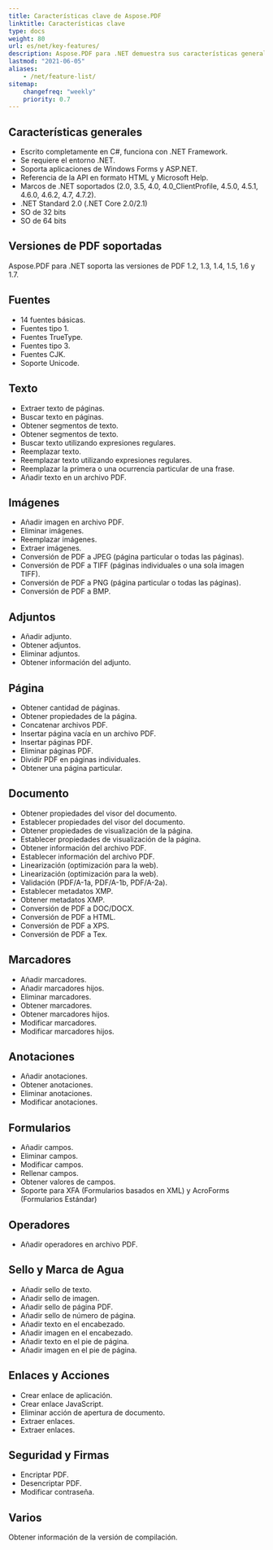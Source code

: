 ```yaml
---
title: Características clave de Aspose.PDF
linktitle: Características clave
type: docs
weight: 80
url: es/net/key-features/
description: Aspose.PDF para .NET demuestra sus características generales. Muestra las versiones de PDF compatibles y todas las manipulaciones que podemos hacer con PDF.
lastmod: "2021-06-05"
aliases:
    - /net/feature-list/
sitemap:
    changefreq: "weekly"
    priority: 0.7
---
```


## Características generales

- Escrito completamente en C#, funciona con .NET Framework.
- Se requiere el entorno .NET.
- Soporta aplicaciones de Windows Forms y ASP.NET.
- Referencia de la API en formato HTML y Microsoft Help.
- Marcos de .NET soportados (2.0, 3.5, 4.0, 4.0_ClientProfile, 4.5.0, 4.5.1, 4.6.0, 4.6.2, 4.7, 4.7.2).
- .NET Standard 2.0 (.NET Core 2.0/2.1)
- SO de 32 bits
- SO de 64 bits

## Versiones de PDF soportadas

Aspose.PDF para .NET soporta las versiones de PDF 1.2, 1.3, 1.4, 1.5, 1.6 y 1.7.

## Fuentes

- 14 fuentes básicas.
- Fuentes tipo 1.
- Fuentes TrueType.
- Fuentes tipo 3.
- Fuentes CJK.
- Soporte Unicode.

## Texto

- Extraer texto de páginas.
- Buscar texto en páginas.
- Obtener segmentos de texto.
- Obtener segmentos de texto.
- Buscar texto utilizando expresiones regulares.
- Reemplazar texto.
- Reemplazar texto utilizando expresiones regulares.
- Reemplazar la primera o una ocurrencia particular de una frase.
- Añadir texto en un archivo PDF.

## Imágenes

- Añadir imagen en archivo PDF.
- Eliminar imágenes.
- Reemplazar imágenes.
- Extraer imágenes.
- Conversión de PDF a JPEG (página particular o todas las páginas).
- Conversión de PDF a TIFF (páginas individuales o una sola imagen TIFF).
- Conversión de PDF a PNG (página particular o todas las páginas).
- Conversión de PDF a BMP.

## Adjuntos

- Añadir adjunto.
- Obtener adjuntos.
- Eliminar adjuntos.
- Obtener información del adjunto.

## Página

- Obtener cantidad de páginas.
- Obtener propiedades de la página.
- Concatenar archivos PDF.
- Insertar página vacía en un archivo PDF.
- Insertar páginas PDF.
- Eliminar páginas PDF.
- Dividir PDF en páginas individuales.
- Obtener una página particular.

## Documento

- Obtener propiedades del visor del documento.
- Establecer propiedades del visor del documento.
- Obtener propiedades de visualización de la página.
- Establecer propiedades de visualización de la página.
- Obtener información del archivo PDF.
- Establecer información del archivo PDF.
- Linearización (optimización para la web).
- Linearización (optimización para la web).
- Validación (PDF/A-1a, PDF/A-1b, PDF/A-2a).
- Establecer metadatos XMP.
- Obtener metadatos XMP.
- Conversión de PDF a DOC/DOCX.
- Conversión de PDF a HTML.
- Conversión de PDF a XPS.
- Conversión de PDF a Tex.

## Marcadores

- Añadir marcadores.
- Añadir marcadores hijos.
- Eliminar marcadores.
- Obtener marcadores.
- Obtener marcadores hijos.
- Modificar marcadores.
- Modificar marcadores hijos.

## Anotaciones

- Añadir anotaciones.
- Obtener anotaciones.
- Eliminar anotaciones.
- Modificar anotaciones.

## Formularios

- Añadir campos.
- Eliminar campos.
- Modificar campos.
- Rellenar campos.
- Obtener valores de campos.
- Soporte para XFA (Formularios basados en XML) y AcroForms (Formularios Estándar)

## Operadores

- Añadir operadores en archivo PDF.

## Sello y Marca de Agua

- Añadir sello de texto.
- Añadir sello de imagen.
- Añadir sello de página PDF.
- Añadir sello de número de página.
- Añadir texto en el encabezado.
- Añadir imagen en el encabezado.
- Añadir texto en el pie de página.
- Añadir imagen en el pie de página.

## Enlaces y Acciones

- Crear enlace de aplicación.
- Crear enlace JavaScript.
- Eliminar acción de apertura de documento.
- Extraer enlaces.
- Extraer enlaces.

## Seguridad y Firmas

- Encriptar PDF.
- Desencriptar PDF.
- Modificar contraseña.

## Varios

Obtener información de la versión de compilación.
